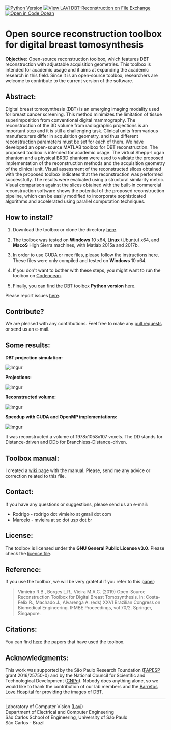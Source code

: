 [![Python Version](https://upload.wikimedia.org/wikipedia/commons/f/fc/Blue_Python_3.7_Shield_Badge.svg)](https://github.com/LAVI-USP/pyDBT) [![View LAVI DBT-Reconstruction on File Exchange](https://www.mathworks.com/matlabcentral/images/matlab-file-exchange.svg)](https://www.mathworks.com/matlabcentral/fileexchange/71138-lavi-dbt-reconstruction)   [![Open in Code Ocean](https://codeocean.com/codeocean-assets/badge/open-in-code-ocean.svg)](https://codeocean.com/capsule/1859673/) 

Open source reconstruction toolbox for digital breast tomosynthesis
======

**Objective:** Open-source reconstruction toolbox, which features DBT reconstruction with adjustable acquisition geometries. This toolbox is intended for academic usage and it aims at expanding the academic research in this field. Since it is an open-source toolbox, researchers are welcome to contribute to the current version of the software.

## Abstract:

 Digital breast tomosynthesis (DBT) is an emerging imaging modality used for breast cancer screening. This method minimizes the limitation of tissue superimposition from conventional digital mammography. The reconstruction of the 3D volume from radiographic projections is an important step and it is still a challenging task. Clinical units from various manufacturers differ in acquisition geometry, and thus different reconstruction parameters must be set for each of them. We have developed an open-source MATLAB toolbox for DBT reconstruction. The proposed toolbox is intended for academic usage. The virtual Shepp-Logan phantom and a physical BR3D phantom were used to validate the proposed implementation of the reconstruction methods and the acquisition geometry of the clinical unit. Visual assessment of the reconstructed slices obtained with the proposed toolbox indicates that the reconstruction was performed successfully. The results were evaluated using a structural similarity metric. Visual comparison against the slices obtained with the built-in commercial reconstruction software shows the potential of the proposed reconstruction pipeline, which can be easily modified to incorporate sophisticated algorithms and accelerated using parallel computation techniques.

## How to install?

 1. Download the toolbox or clone the directory [here](https://github.com/LAVI-USP/DBT-Reconstruction.git).
 
 2. The toolbox was tested on **Windows** 10 x64, **Linux** (Ubuntu) x64, and **MacoS** High Sierra machines, with Matlab 2015a and 2017b.

 3. In order to use CUDA or mex files, please follow the instructions [here](https://github.com/LAVI-USP/DBT-Reconstruction/blob/master/Functions/Sources/README.md). These files were only compiled and tested on **Windows** 10 x64.
 
 4. If you don't want to bother with these steps, you might want to run the toolbox on [Codeocean](https://codeocean.com/capsule/1859673/).

 5. Finally, you can find the DBT toolbox **Python version** [here](https://github.com/LAVI-USP/pyDBT). 

Please report issues [here](https://github.com/LAVI-USP/DBT-Reconstruction/issues).

## Contribute? 

We are pleased with any contributions. Feel free to make any [pull requests](https://github.com/LAVI-USP/DBT-Reconstruction/pulls) or send us an e-mail.


## Some results:

**DBT projection simulation:**

![Imgur](https://i.imgur.com/tcgqs8I.gif?1)


**Projections:**

![Imgur](https://i.imgur.com/VXk6MFi.gif?2)


**Reconstructed volume:**

![Imgur](https://i.imgur.com/R9tB35f.gif?2)

**Speedup with CUDA and OpenMP implementations:**

![Imgur](https://i.imgur.com/PreHXUz.png)

It was reconstructed a volume of 1978x1058x107 voxels. The DD stands for Distance-driven and DDb for Branchless-Distance-driven. 

## Toolbox manual:

I created a [wiki page](https://github.com/LAVI-USP/DBT-Reconstruction/wiki/Toolbox-Manual) with the manual. Please, send me any advice or correction related to this file.

## Contact:

If you have any questions or suggestions, please send us an e-mail:

- Rodrigo - rodrigo dot vimieiro at gmail dot com
- Marcelo - mvieira at sc dot usp dot br

## License:

The toolbox is licensed under the **GNU General Public License v3.0**. Please check the [licence file](https://github.com/LAVI-USP/DBT-Reconstruction/blob/master/LICENSE).

## Reference:

If you use the toolbox, we will be very grateful if you refer to this [paper](https://doi.org/10.1007/978-981-13-2517-5_53):

> Vimieiro R.B., Borges L.R., Vieira M.A.C. (2019) Open-Source Reconstruction Toolbox for Digital Breast Tomosynthesis. In: Costa-Felix R., Machado J., Alvarenga A. (eds) XXVI Brazilian Congress on Biomedical Engineering. IFMBE Proceedings, vol 70/2. Springer, Singapore.

## Citations:

You can find [here](https://scholar.google.com.br/scholar?oi=bibs&hl=pt-BR&cites=3156269064066227282) the papers that have used the toolbox.

## Acknowledgments:

This work was supported by the São Paulo Research Foundation ([FAPESP](http://www.fapesp.br/) grant 2016/25750-0) and by the National Council for Scientific and Technological Development ([CNPq](http://www.cnpq.br/)). Nobody does anything alone, so we would like to thank the contribution of our lab members and the [Barretos Love Hospital](https://www.hcancerbarretos.com.br) for providing the images of DBT.

---

Laboratory of Computer Vision ([Lavi](http://iris.sel.eesc.usp.br/lavi/))  
Department of Electrical and Computer Engineering  
São Carlos School of Engineering, University of São Paulo  
São Carlos - Brazil
